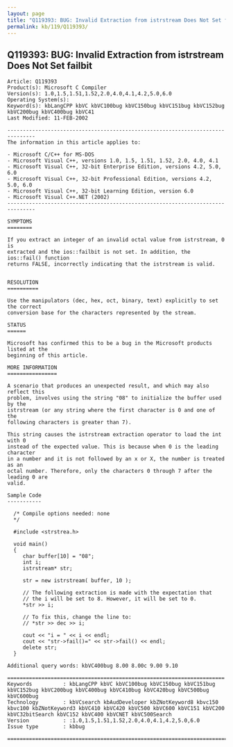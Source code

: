 ```yaml
---
layout: page
title: "Q119393: BUG: Invalid Extraction from istrstream Does Not Set failbit"
permalink: kb/119/Q119393/
---
```


## Q119393: BUG: Invalid Extraction from istrstream Does Not Set failbit

	Article: Q119393
	Product(s): Microsoft C Compiler
	Version(s): 1.0,1.5,1.51,1.52,2.0,4.0,4.1,4.2,5.0,6.0
	Operating System(s): 
	Keyword(s): kbLangCPP kbVC kbVC100bug kbVC150bug kbVC151bug kbVC152bug kbVC200bug kbVC400bug kbVC41
	Last Modified: 11-FEB-2002
	
	-------------------------------------------------------------------------------
	The information in this article applies to:
	
	- Microsoft C/C++ for MS-DOS 
	- Microsoft Visual C++, versions 1.0, 1.5, 1.51, 1.52, 2.0, 4.0, 4.1 
	- Microsoft Visual C++, 32-bit Enterprise Edition, versions 4.2, 5.0, 6.0 
	- Microsoft Visual C++, 32-bit Professional Edition, versions 4.2, 5.0, 6.0 
	- Microsoft Visual C++, 32-bit Learning Edition, version 6.0 
	- Microsoft Visual C++.NET (2002) 
	-------------------------------------------------------------------------------
	
	SYMPTOMS
	========
	
	If you extract an integer of an invalid octal value from istrstream, 0 is
	extracted and the ios::failbit is not set. In addition, the ios::fail() function
	returns FALSE, incorrectly indicating that the istrstream is valid.
	
	
	RESOLUTION
	==========
	
	Use the manipulators (dec, hex, oct, binary, text) explicitly to set the correct
	conversion base for the characters represented by the stream.
	
	STATUS
	======
	
	Microsoft has confirmed this to be a bug in the Microsoft products listed at the
	beginning of this article.
	
	MORE INFORMATION
	================
	
	A scenario that produces an unexpected result, and which may also reflect this
	problem, involves using the string "08" to initialize the buffer used by the
	istrstream (or any string where the first character is 0 and one of the
	following characters is greater than 7).
	
	This string causes the istrstream extraction operator to load the int with 0
	instead of the expected value. This is because when 0 is the leading character
	in a number and it is not followed by an x or X, the number is treated as an
	octal number. Therefore, only the characters 0 through 7 after the leading 0 are
	valid.
	
	Sample Code
	-----------
	
	  /* Compile options needed: none
	  */ 
	
	  #include <strstrea.h>
	
	  void main()
	  {
	     char buffer[10] = "08";
	     int i;
	     istrstream* str;
	
	     str = new istrstream( buffer, 10 );
	
	     // The following extraction is made with the expectation that
	     // the i will be set to 8. However, it will be set to 0.
	     *str >> i;
	
	     // To fix this, change the line to:
	     // *str >> dec >> i;
	
	     cout << "i = " << i << endl;
	     cout << "str->fail()=" << str->fail() << endl;
	     delete str;
	  }
	
	Additional query words: kbVC400bug 8.00 8.00c 9.00 9.10
	
	======================================================================
	Keywords          : kbLangCPP kbVC kbVC100bug kbVC150bug kbVC151bug kbVC152bug kbVC200bug kbVC400bug kbVC410bug kbVC420bug kbVC500bug kbVC600bug 
	Technology        : kbVCsearch kbAudDeveloper kbZNotKeyword8 kbvc150 kbvc100 kbZNotKeyword3 kbVC410 kbVC420 kbVC500 kbVC600 kbVC151 kbVC200 kbVC32bitSearch kbVC152 kbVC400 kbVCNET kbVC500Search
	Version           : :1.0,1.5,1.51,1.52,2.0,4.0,4.1,4.2,5.0,6.0
	Issue type        : kbbug
	
	=============================================================================
	
